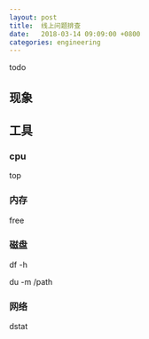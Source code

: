 ```yaml
---
layout: post
title:  线上问题排查
date:   2018-03-14 09:09:00 +0800
categories: engineering
---
```


todo

## 现象




## 工具

### cpu

top

### 内存

free

### 磁盘

df -h

du -m /path

### 网络

dstat
